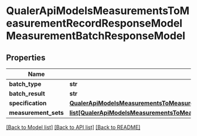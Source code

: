 # QualerApiModelsMeasurementsToMeasurementRecordResponseModelMeasurementBatchResponseModel

## Properties
Name | Type | Description | Notes
------------ | ------------- | ------------- | -------------
**batch_type** | **str** |  | [optional] 
**batch_result** | **str** |  | [optional] 
**specification** | [**QualerApiModelsMeasurementsToMeasurementRecordResponseModelSpecificationResponseModel**](QualerApiModelsMeasurementsToMeasurementRecordResponseModelSpecificationResponseModel.md) |  | [optional] 
**measurement_sets** | [**list[QualerApiModelsMeasurementsToMeasurementRecordResponseModelMeasurementBatchResponseModelMeasurementSetResponseModel]**](QualerApiModelsMeasurementsToMeasurementRecordResponseModelMeasurementBatchResponseModelMeasurementSetResponseModel.md) |  | [optional] 

[[Back to Model list]](../README.md#documentation-for-models) [[Back to API list]](../README.md#documentation-for-api-endpoints) [[Back to README]](../README.md)


